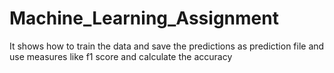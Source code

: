 # Machine_Learning_Assignment
It shows how to train the data and save the predictions as prediction file and use measures like f1 score and calculate  the accuracy 
